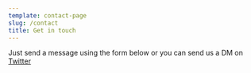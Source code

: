 ```yaml
---
template: contact-page
slug: /contact
title: Get in touch
---
```

Just send a message using the form below or you can send us a DM on [Twitter](https://twitter.com/noineniya)